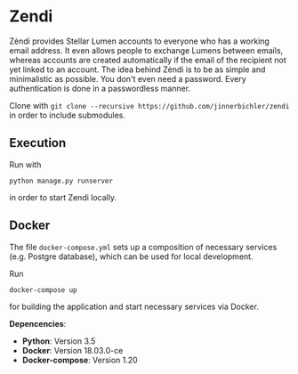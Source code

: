 # Zendi

Zėndi provides Stellar Lumen accounts to everyone who has a working email address. It even allows people to exchange Lumens between emails, whereas accounts are created automatically if the email of the recipient not yet linked to an account.
The idea behind Zėndi is to be as simple and minimalistic as possible. You don't even need a password. Every authentication is done in a passwordless manner.

Clone with `git clone --recursive https://github.com/jinnerbichler/zendi` in order to include submodules.

## Execution

Run with

```
python manage.py runserver
```

in order to start Zendi locally.

## Docker

The file `docker-compose.yml` sets up a composition of necessary services (e.g. Postgre database), which can be used for local development.

Run

```
docker-compose up
```

for building the application and start necessary services via Docker.

**Depencencies**:


* **Python**: Version 3.5
* **Docker**: Version 18.03.0-ce
* **Docker-compose**: Version 1.20
